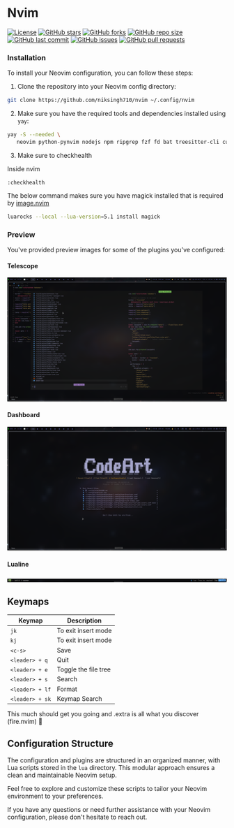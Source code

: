 # Nvim

[![License](https://img.shields.io/github/license/niksingh710/nvim?color=blue)](LICENSE)
[![GitHub stars](https://img.shields.io/github/stars/niksingh710/nvim?style=social)](https://github.com/niksingh710/nvim/stargazers)
[![GitHub forks](https://img.shields.io/github/forks/niksingh710/nvim?style=social)](https://github.com/niksingh710/nvim/network/members)
[![GitHub repo size](https://img.shields.io/github/repo-size/niksingh710/nvim)](https://github.com/niksingh710/nvim)
[![GitHub last commit](https://img.shields.io/github/last-commit/niksingh710/nvim)](https://github.com/niksingh710/nvim/commits/master)
[![GitHub issues](https://img.shields.io/github/issues/niksingh710/nvim)](https://github.com/niksingh710/nvim/issues)
[![GitHub pull requests](https://img.shields.io/github/issues-pr/niksingh710/nvim)](https://github.com/niksingh710/nvim/pulls)

### Installation

To install your Neovim configuration, you can follow these steps:

1. Clone the repository into your Neovim config directory:

```bash
git clone https://github.com/niksingh710/nvim ~/.config/nvim
```

2. Make sure you have the required tools and dependencies installed using `yay`:

```bash
yay -S --needed \
   neovim python-pynvim nodejs npm ripgrep fzf fd bat treesitter-cli curl ueberzugpp imagemagick lua51
```

3. Make sure to checkhealth

Inside nvim

```
:checkhealth
```

The below command makes sure you have magick installed that is required by [image.nvim](https://github.com/3rd/image.nvim)
```bash
luarocks --local --lua-version=5.1 install magick
```

### Preview

You've provided preview images for some of the plugins you've configured:

#### Telescope

![telescope](./assets/telescope.png)

#### Dashboard

![Dashboard](./assets/dashboard.png)

#### Lualine

![lualine](./assets/lualine.png)

## Keymaps

| Keymap          | Description          |
| --------------- | -------------------- |
| `jk`            | To exit insert mode  |
| `kj`            | To exit insert mode  |
| `<c-s>`         | Save                 |
| `<leader> + q`  | Quit                 |
| `<leader> + e`  | Toggle the file tree |
| `<leader> + s`  | Search               |
| `<leader> + lf` | Format               |
| `<leader> + sk` | Keymap Search        |

This much should get you going and .extra is all what you discover (fire.nvim) 

## Configuration Structure

The configuration and plugins are structured in an organized manner, with Lua scripts stored in the `lua` directory. This modular approach ensures a clean and maintainable Neovim setup.

Feel free to explore and customize these scripts to tailor your Neovim environment to your preferences.

If you have any questions or need further assistance with your Neovim configuration, please don't hesitate to reach out.

